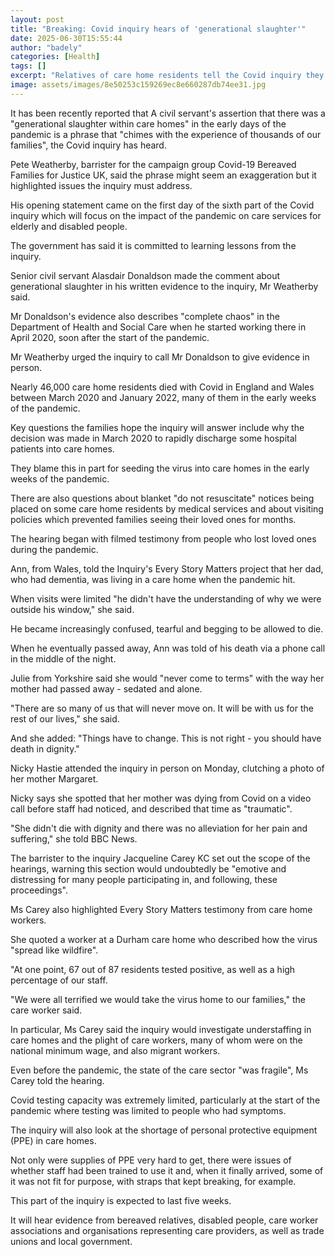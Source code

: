 ```yaml
---
layout: post
title: "Breaking: Covid inquiry hears of 'generational slaughter'"
date: 2025-06-30T15:55:44
author: "badely"
categories: [Health]
tags: []
excerpt: "Relatives of care home residents tell the Covid inquiry they will never get over how their loved ones died."
image: assets/images/8e50253c159269ec8e660287db74ee31.jpg
---
```


It has been recently reported that A civil servant's assertion that there was a "generational slaughter within care homes" in the early days of the pandemic is a phrase that "chimes with the experience of thousands of our families", the Covid inquiry has heard.

Pete Weatherby, barrister for the campaign group Covid-19 Bereaved Families for Justice UK, said the phrase might seem an exaggeration but it highlighted issues the inquiry must address.

His opening statement came on the first day of the sixth part of the Covid inquiry which will focus on the impact of the pandemic on care services for elderly and disabled people.

The government has said it is committed to learning lessons from the inquiry.

Senior civil servant Alasdair Donaldson made the comment about generational slaughter in his written evidence to the inquiry, Mr Weatherby said. 

Mr Donaldson's evidence also describes "complete chaos" in the Department of Health and Social Care when he started working there in April 2020, soon after the start of the pandemic. 

Mr Weatherby urged the inquiry to call Mr Donaldson to give evidence in person.

Nearly 46,000 care home residents died with Covid in England and Wales between March 2020 and January 2022, many of them in the early weeks of the pandemic.

Key questions the families hope the inquiry will answer include why the decision was made in March 2020 to rapidly discharge some hospital patients into care homes.

They blame this in part for seeding the virus into care homes in the early weeks of the pandemic.

There are also questions about blanket "do not resuscitate" notices being placed on some care home residents by medical services and about visiting policies which prevented families seeing their loved ones for months.

The hearing began with filmed testimony from people who lost loved ones during the pandemic.

Ann, from Wales, told the Inquiry's Every Story Matters project that her dad, who had dementia, was living in a care home when the pandemic hit.

When visits were limited "he didn't have the understanding of why we were outside his window," she said.

He became increasingly confused, tearful and begging to be allowed to die.

When he eventually passed away, Ann was told of his death via a phone call in the middle of the night.

Julie from Yorkshire said she would "never come to terms" with the way her mother had passed away - sedated and alone.

"There are so many of us that will never move on. It will be with us for the rest of our lives," she said.

And she added: "Things have to change. This is not right - you should have death in dignity."

Nicky Hastie attended the inquiry in person on Monday, clutching a photo of her mother Margaret. 

Nicky says she spotted that her mother was dying from Covid on a video call before staff had noticed, and described that time as "traumatic". 

"She didn't die with dignity and there was no alleviation for her pain and suffering," she told BBC News. 

The barrister to the inquiry Jacqueline Carey KC set out the scope of the hearings, warning this section would undoubtedly be "emotive and distressing for many people participating in, and following, these proceedings".

Ms Carey also highlighted Every Story Matters testimony from care home workers.

She quoted a worker at a Durham care home who described how the virus "spread like wildfire".

"At one point, 67 out of 87 residents tested positive, as well as a high percentage of our staff.

"We were all terrified we would take the virus home to our families," the care worker said.

In particular, Ms Carey said the inquiry would investigate understaffing in care homes and the plight of care workers, many of whom were on the national minimum wage, and also migrant workers.

Even before the pandemic, the state of the care sector "was fragile", Ms Carey told the hearing.

Covid testing capacity was extremely limited, particularly at the start of the pandemic where testing was limited to people who had symptoms.

The inquiry will also look at the shortage of personal protective equipment (PPE) in care homes.

Not only were supplies of PPE very hard to get, there were issues of whether staff had been trained to use it and, when it finally arrived, some of it was not fit for purpose, with straps that kept breaking, for example.

This part of the inquiry is expected to last five weeks.

It will hear evidence from bereaved relatives, disabled people, care worker associations and organisations representing care providers, as well as trade unions and local government.

